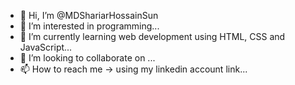 - 👋 Hi, I’m @MDShariarHossainSun
- 👀 I’m interested in programming...
- 🌱 I’m currently learning web development using HTML, CSS and JavaScript...
- 💞️ I’m looking to collaborate on ...
- 📫 How to reach me -> using my linkedin account link...

<!---
MDShariarHossainSun/MDShariarHossainSun is a ✨ special ✨ repository because its `README.md` (this file) appears on your GitHub profile.
You can click the Preview link to take a look at your changes.
--->
